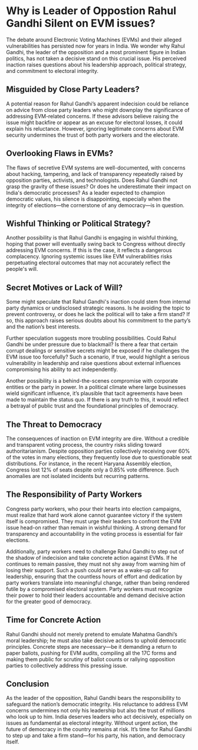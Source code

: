 # Why is Leader of Oppostion Rahul Gandhi Silent on EVM issues?


The debate around Electronic Voting Machines (EVMs) and their alleged vulnerabilities has persisted now for years in India. We wonder why Rahul Gandhi, the leader of the opposition and a most prominent figure in Indian politics, has not taken a decisive stand on this crucial issue. His perceived inaction raises questions about his leadership approach, political strategy, and commitment to electoral integrity.

## Misguided by Close Party Leaders?

A potential reason for Rahul Gandhi’s apparent indecision could be reliance on advice from close party leaders who might downplay the significance of addressing EVM-related concerns. If these advisors believe raising the issue might backfire or appear as an excuse for electoral losses, it could explain his reluctance. However, ignoring legitimate concerns about EVM security undermines the trust of both party workers and the electorate.

## Overlooking Flaws in EVMs?

The flaws of secretive EVM systems are well-documented, with concerns about hacking, tampering, and lack of transparency repeatedly raised by opposition parties, activists, and technologists. Does Rahul Gandhi not grasp the gravity of these issues? Or does he underestimate their impact on India's democratic processes? As a leader expected to champion democratic values, his silence is disappointing, especially when the integrity of elections—the cornerstone of any democracy—is in question.

## Wishful Thinking or Political Strategy?

Another possibility is that Rahul Gandhi is engaging in wishful thinking, hoping that power will eventually swing back to Congress without directly addressing EVM concerns. If this is the case, it reflects a dangerous complacency. Ignoring systemic issues like EVM vulnerabilities risks perpetuating electoral outcomes that may not accurately reflect the people's will.

## Secret Motives or Lack of Will?

Some might speculate that Rahul Gandhi's inaction could stem from internal party dynamics or undisclosed strategic reasons. Is he avoiding the topic to prevent controversy, or does he lack the political will to take a firm stand? If so, this approach raises serious doubts about his commitment to the party’s and the nation’s best interests.

Further speculation suggests more troubling possibilities. Could Rahul Gandhi be under pressure due to blackmail? Is there a fear that certain corrupt dealings or sensitive secrets might be exposed if he challenges the EVM issue too forcefully? Such a scenario, if true, would highlight a serious vulnerability in leadership and raise questions about external influences compromising his ability to act independently.

Another possibility is a behind-the-scenes compromise with corporate entities or the party in power. In a political climate where large businesses wield significant influence, it’s plausible that tacit agreements have been made to maintain the status quo. If there is any truth to this, it would reflect a betrayal of public trust and the foundational principles of democracy.


## The Threat to Democracy

The consequences of inaction on EVM integrity are dire. Without a credible and transparent voting process, the country risks sliding toward authoritarianism. Despite opposition parties collectively receiving over 60% of the votes in many elections, they frequently lose due to questionable seat distributions. For instance, in the recent Haryana Assembly election, Congress lost 12% of seats despite only a 0.85% vote difference. Such anomalies are not isolated incidents but recurring patterns.

## The Responsibility of Party Workers

Congress party workers, who pour their hearts into election campaigns, must realize that hard work alone cannot guarantee victory if the system itself is compromised. They must urge their leaders to confront the EVM issue head-on rather than remain in wishful thinking. A strong demand for transparency and accountability in the voting process is essential for fair elections.


Additionally, party workers need to challenge Rahul Gandhi to step out of the shadow of indecision and take concrete action against EVMs. If he continues to remain passive, they must not shy away from warning him of losing their support. Such a push could serve as a wake-up call for leadership, ensuring that the countless hours of effort and dedication by party workers translate into meaningful change, rather than being rendered futile by a compromised electoral system. Party workers must recognize their power to hold their leaders accountable and demand decisive action for the greater good of democracy.


## Time for Concrete Action

Rahul Gandhi should not merely pretend to emulate Mahatma Gandhi’s moral leadership; he must also take decisive actions to uphold democratic principles. Concrete steps are necessary—be it demanding a return to paper ballots, pushing for EVM audits, compiling all the 17C forms and making them public for scrutiny of ballot counts or rallying opposition parties to collectively address this pressing issue.

## Conclusion

As the leader of the opposition, Rahul Gandhi bears the responsibility to safeguard the nation’s democratic integrity. His reluctance to address EVM concerns undermines not only his leadership but also the trust of millions who look up to him. India deserves leaders who act decisively, especially on issues as fundamental as electoral integrity. Without urgent action, the future of democracy in the country remains at risk. It’s time for Rahul Gandhi to step up and take a firm stand—for his party, his nation, and democracy itself.

